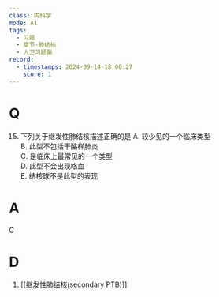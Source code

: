 ```yaml
---
class: 内科学
mode: A1
tags:
  - 习题
  - 章节-肺结核
  - 人卫习题集
record:
  - timestamps: 2024-09-14-18:00:27
    score: 1
---
```


# Q
15. 下列关于继发性肺结核描述正确的是
A. 较少见的一个临床类型  
B. 此型不包括干酪样肺炎  
C. 是临床上最常见的一个类型  
D. 此型不会出现咯血  
E. 结核球不是此型的表现
# A
C
# D
1. [[继发性肺结核(secondary PTB)]]